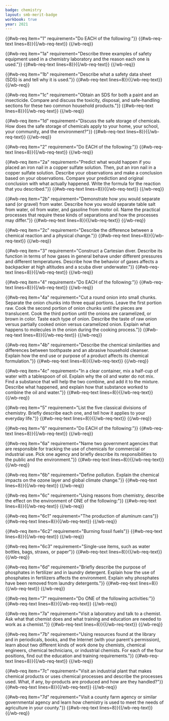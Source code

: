 ```yaml
---
badge: chemistry
layout: smb-merit-badge
workbook: true
year: 2021
---
```



{{#wb-req item="1" requirement="Do EACH of the following:"}}
{{#wb-req-text lines=8}}{{/wb-req-text}}
{{/wb-req}}

{{#wb-req item="1a" requirement="Describe three examples of safety equipment used in a chemistry laboratory and the reason each one is used."}}
{{#wb-req-text lines=8}}{{/wb-req-text}}
{{/wb-req}}

{{#wb-req item="1b" requirement="Describe what a safety data sheet (SDS) is and tell why it is used."}}
{{#wb-req-text lines=8}}{{/wb-req-text}}
{{/wb-req}}

{{#wb-req item="1c" requirement="Obtain an SDS for both a paint and an insecticide. Compare and discuss the toxicity, disposal, and safe-handling sections for these two common household products."}}
{{#wb-req-text lines=8}}{{/wb-req-text}}
{{/wb-req}}

{{#wb-req item="1d" requirement="Discuss the safe storage of chemicals. How does the safe storage of chemicals apply to your home, your school, your community, and the environment?"}}
{{#wb-req-text lines=8}}{{/wb-req-text}}
{{/wb-req}}

{{#wb-req item="2" requirement="Do EACH of the following:"}}
{{#wb-req-text lines=8}}{{/wb-req-text}}
{{/wb-req}}

{{#wb-req item="2a" requirement="Predict what would happen if you placed an iron nail in a copper sulfate solution. Then, put an iron nail in a copper sulfate solution. Describe your observations and make a conclusion based on your observations. Compare your prediction and original conclusion with what actually happened. Write the formula for the reaction that you described."}}
{{#wb-req-text lines=8}}{{/wb-req-text}}
{{/wb-req}}

{{#wb-req item="2b" requirement="Demonstrate how you would separate sand (or gravel) from water. Describe how you would separate table salt from water, oil from water, and gasoline from motor oil. Name the practical processes that require these kinds of separations and how the processes may differ."}}
{{#wb-req-text lines=8}}{{/wb-req-text}}
{{/wb-req}}

{{#wb-req item="2c" requirement="Describe the difference between a chemical reaction and a physical change."}}
{{#wb-req-text lines=8}}{{/wb-req-text}}
{{/wb-req}}

{{#wb-req item="3" requirement="Construct a Cartesian diver. Describe its function in terms of how gases in general behave under different pressures and different temperatures. Describe how the behavior of gases affects a backpacker at high altitudes and a scuba diver underwater."}}
{{#wb-req-text lines=8}}{{/wb-req-text}}
{{/wb-req}}

{{#wb-req item="4" requirement="Do EACH of the following:"}}
{{#wb-req-text lines=8}}{{/wb-req-text}}
{{/wb-req}}

{{#wb-req item="4a" requirement="Cut a round onion into small chunks. Separate the onion chunks into three equal portions. Leave the first portion raw. Cook the second portion of onion chunks until the pieces are translucent. Cook the third portion until the onions are caramelized, or brown in color. Taste each type of onion. Describe the taste of raw onion versus partially cooked onion versus caramelized onion. Explain what happens to molecules in the onion during the cooking process."}}
{{#wb-req-text lines=8}}{{/wb-req-text}}
{{/wb-req}}

{{#wb-req item="4b" requirement="Describe the chemical similarities and differences between toothpaste and an abrasive household cleanser. Explain how the end use or purpose of a product affects its chemical formulation."}}
{{#wb-req-text lines=8}}{{/wb-req-text}}
{{/wb-req}}

{{#wb-req item="4c" requirement="In a clear container, mix a half-cup of water with a tablespoon of oil. Explain why the oil and water do not mix. Find a substance that will help the two combine, and add it to the mixture. Describe what happened, and explain how that substance worked to combine the oil and water."}}
{{#wb-req-text lines=8}}{{/wb-req-text}}
{{/wb-req}}

{{#wb-req item="5" requirement="List the five classical divisions of chemistry. Briefly describe each one, and tell how it applies to your everyday life."}}
{{#wb-req-text lines=8}}{{/wb-req-text}}
{{/wb-req}}

{{#wb-req item="6" requirement="Do EACH of the following:"}}
{{#wb-req-text lines=8}}{{/wb-req-text}}
{{/wb-req}}

{{#wb-req item="6a" requirement="Name two government agencies that are responsible for tracking the use of chemicals for commercial or industrial use. Pick one agency and briefly describe its responsibilities to the public and the environment."}}
{{#wb-req-text lines=8}}{{/wb-req-text}}
{{/wb-req}}

{{#wb-req item="6b" requirement="Define pollution. Explain the chemical impacts on the ozone layer and global climate change."}}
{{#wb-req-text lines=8}}{{/wb-req-text}}
{{/wb-req}}

{{#wb-req item="6c" requirement="Using reasons from chemistry, describe the effect on the environment of ONE of the following:"}}
{{#wb-req-text lines=8}}{{/wb-req-text}}
{{/wb-req}}

{{#wb-req item="6c1" requirement="The production of aluminum cans"}}
{{#wb-req-text lines=8}}{{/wb-req-text}}
{{/wb-req}}

{{#wb-req item="6c2" requirement="Burning fossil fuels"}}
{{#wb-req-text lines=8}}{{/wb-req-text}}
{{/wb-req}}

{{#wb-req item="6c3" requirement="Single-use items, such as water bottles, bags, straws, or paper"}}
{{#wb-req-text lines=8}}{{/wb-req-text}}
{{/wb-req}}

{{#wb-req item="6d" requirement="Briefly describe the purpose of phosphates in fertilizer and in laundry detergent. Explain how the use of phosphates in fertilizers affects the environment. Explain why phosphates have been removed from laundry detergents."}}
{{#wb-req-text lines=8}}{{/wb-req-text}}
{{/wb-req}}

{{#wb-req item="7" requirement="Do ONE of the following activities:"}}
{{#wb-req-text lines=8}}{{/wb-req-text}}
{{/wb-req}}

{{#wb-req item="7a" requirement="Visit a laboratory and talk to a chemist. Ask what that chemist does and what training and education are needed to work as a chemist."}}
{{#wb-req-text lines=8}}{{/wb-req-text}}
{{/wb-req}}

{{#wb-req item="7b" requirement="Using resources found at the library and in periodicals, books, and the Internet (with your parent's permission), learn about two different kinds of work done by chemists, chemical engineers, chemical technicians, or industrial chemists. For each of the four positions, find out the education and training requirements."}}
{{#wb-req-text lines=8}}{{/wb-req-text}}
{{/wb-req}}

{{#wb-req item="7c" requirement="Visit an industrial plant that makes chemical products or uses chemical processes and describe the processes used. What, if any, by-products are produced and how are they handled?"}}
{{#wb-req-text lines=8}}{{/wb-req-text}}
{{/wb-req}}

{{#wb-req item="7d" requirement="Visit a county farm agency or similar governmental agency and learn how chemistry is used to meet the needs of agriculture in your county."}}
{{#wb-req-text lines=8}}{{/wb-req-text}}
{{/wb-req}}
